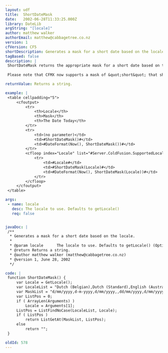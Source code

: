 ```yaml
---
layout: udf
title:  ShortDateMask
date:   2002-06-28T11:33:25.000Z
library: DateLib
argString: "[locale]"
author: matthew walker
authorEmail: matthew@cabbagetree.co.nz
version: 1
cfVersion: CF5
shortDescription: Generates a mask for a short date based on the locale.
tagBased: false
description: |
 ShortDateMask returns the appropriate mask for a short date based on the supplied locale. If no locale is supplied as a parameter, the function returns the mask for the current locale. You can then use this mask in a DateFormat() function.
 
 Please note that CFMX now supports a mask of &quot;short&quot; that should be used instead of this UDF. (It doesn't return the mask string however.)

returnValue: Returns a string.

example: |
 <table cellpadding="5">
     <cfoutput>
         <tr>
             <th>Locale</th>
             <th>Mask</th>
             <th>The Date Today</th>
         </tr>    
         <tr>
             <td>(no parameter)</td>
             <td>#ShortDateMask()#</td>
             <td>#DateFormat(Now(), ShortDateMask())#</td>
         </tr>        
         <cfloop index="Locale" list="#Server.ColdFusion.SupportedLocales#"> 
             <tr>
                 <td>#Locale#</td>
                 <td>#ShortDateMask(Locale)#</td>
                 <td>#DateFormat(Now(), ShortDateMask(Locale))#</td>
             </tr>
         </cfloop>
     </cfoutput>
 </table>

args:
 - name: locale
   desc: The locale to use. Defaults to getLocale()
   req: false


javaDoc: |
 /**
  * Generates a mask for a short date based on the locale.
  * 
  * @param locale      The locale to use. Defaults to getLocale() (Optional)
  * @return Returns a string. 
  * @author matthew walker (matthew@cabbagetree.co.nz) 
  * @version 1, June 28, 2002 
  */

code: |
 function ShortDateMask() {
     var Locale = GetLocale();
     var LocaleList = "Dutch (Belgian),Dutch (Standard),English (Australian),English (Canadian),English (New Zealand),English (UK),English (US),French (Belgian),French (Canadian),French (Standard),French (Swiss),German (Austrian),German (Standard),German (Swiss),Italian (Standard),Italian (Swiss),Norwegian (Bokmal),Norwegian (Nynorsk),Portuguese (Brazilian),Portuguese (Standard),Spanish (Mexican),Spanish (Modern),Spanish (Standard),Swedish";
     var MaskList = "d/mm/yyyy,d-m-yyyy,d/mm/yyyy,,dd/mm/yyyy,d/mm/yyyy,dd/mm/yyyy,m/d/yyyy,d/mm/yyyy,yyyy-mm-dd,dd/mm/yyyy,dd.mm.yyyy,dd.mm.yyyy,dd.mm.yyyy,dd.mm.yyyy,dd/mm/yyyy,dd.mm.yyyy,dd.mm.yyyy,dd.mm.yyyy,d/m/yyyy,dd-mm-yyyy,dd/mm/yyyy,dd/mm/yyyy,dd/mm/yyyy,yyyy-mm-dd";
     var ListPos = 0;
     if ( ArrayLen(Arguments) )
         Locale = Arguments[1]; 
     ListPos = ListFindNoCase(LocaleList, Locale);
     if ( ListPos )
         return ListGetAt(MaskList, ListPos);
     else 
         return "";    
 }

oldId: 578
---
```


